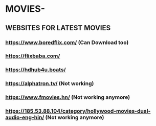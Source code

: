 # MOVIES-
## WEBSITES FOR LATEST MOVIES

### https://www.boredflix.com/ (Can Download too)
### https://flixbaba.com/
### https://hdhub4u.boats/
### https://alphatron.tv/ (Not working)
### https://www.fmovies.hn/ (Not working anymore)
### https://185.53.88.104/category/hollywood-movies-dual-audio-eng-hin/  (Not working anymore)
